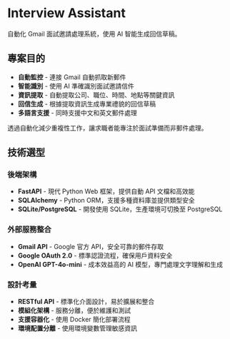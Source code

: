 # Interview Assistant

自動化 Gmail 面試邀請處理系統，使用 AI 智能生成回信草稿。

## 專案目的


- **自動監控** - 連接 Gmail 自動抓取新郵件
- **智能識別** - 使用 AI 準確識別面試邀請信件
- **資訊提取** - 自動提取公司、職位、時間、地點等關鍵資訊
- **回信生成** - 根據提取資訊生成專業禮貌的回信草稿
- **多語言支援** - 同時支援中文和英文郵件處理

透過自動化減少重複性工作，讓求職者能專注於面試準備而非郵件處理。

## 技術選型

### 後端架構
- **FastAPI** - 現代 Python Web 框架，提供自動 API 文檔和高效能
- **SQLAlchemy** - Python ORM，支援多種資料庫並提供類型安全
- **SQLite/PostgreSQL** - 開發使用 SQLite，生產環境可切換至 PostgreSQL

### 外部服務整合
- **Gmail API** - Google 官方 API，安全可靠的郵件存取
- **Google OAuth 2.0** - 標準認證流程，確保用戶資料安全
- **OpenAI GPT-4o-mini** - 成本效益高的 AI 模型，專門處理文字理解和生成

### 設計考量
- **RESTful API** - 標準化介面設計，易於擴展和整合
- **模組化架構** - 服務分離，便於維護和測試
- **支援容器化** - 使用 Docker 簡化部署流程
- **環境配置分離** - 使用環境變數管理敏感資訊



